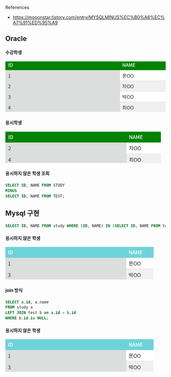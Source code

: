 References
- https://mooonstar.tistory.com/entry/MYSQLMINUS%EC%B0%A8%EC%A7%91%ED%95%A9

## Oracle
#### 수강학생
![Alt text](image.png)
#### 응시학생
![Alt text](image-1.png)


#### 응시하지 않은 학생 조회
```sql
SELECT ID, NAME FROM STUDY
MINUS
SELECT ID, NAME FROM TEST;
```

## Mysql 구현
```sql
SELECT ID, NAME FROM study WHERE (ID, NAME) IN (SELECT ID, NAME FROM test);
```

#### 응시하지 않은 학생
![Alt text](image-2.png)

#### join 방식
```sql
SELECT a.id, a.name
FROM study a
LEFT JOIN test b on a.id = b.id
WHERE b.id is NULL;
```

#### 응시하지 않은 학생
![Alt text](image-2.png)